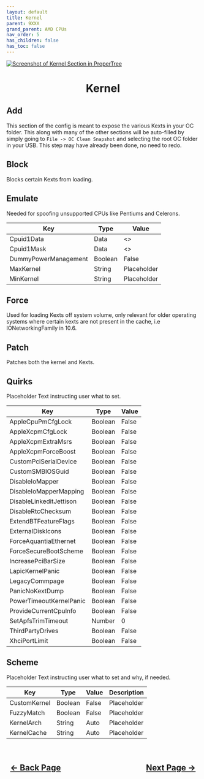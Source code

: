 ```yaml
---
layout: default
title: Kernel
parent: 9XXX
grand_parent: AMD CPUs
nav_order: 5
has_children: false
has_toc: false
---
```


<style>
  .navigation-container {
    display: flex;
    justify-content: space-between;
    align-items: center;
    width: 100%;
  }
  
  .nav-button {
    margin: 10px;
  }

  .section-title{
    text-align: center
  }

  .key-title{
    text-align: left
  }
</style>

<a align="center" href=""><img src="../../../../assets/" alt="Screenshot of Kernel Section in ProperTree"></a>

<h1 class="section-title">Kernel</h1>

<h2 class="key-title">Add</h2>

This section of the config is meant to expose the various Kexts in your OC folder. This along with many of the other sections will be auto-filled by simply going to ``File -> OC Clean Snapshot`` and selecting the root OC folder in your USB. This step may have already been done, no need to redo.

<h2 class="key-title">Block</h2>

Blocks certain Kexts from loading.

<h2 class="key-title">Emulate</h2>

Needed for spoofing unsupported CPUs like Pentiums and Celerons.

| Key  | Type | Value |
| ----- | ----- | ----- |
| Cpuid1Data | Data | <> |
| Cpuid1Mask | Data | <> |
| DummyPowerManagement | Boolean | False |
| MaxKernel | String | Placeholder |
| MinKernel | String | Placeholder |

<h2 class="key-title">Force</h2>

Used for loading Kexts off system volume, only relevant for older operating systems where certain kexts are not present in the cache, i.e IONetworkingFamily in 10.6.

<h2 class="key-title">Patch</h2>

Patches both the kernel and Kexts.

<h2 class="key-title">Quirks</h2>

Placeholder Text instructing user what to set.

| Key  | Type | Value | 
| ----- | ----- | ----- |
| AppleCpuPmCfgLock | Boolean | False |
| AppleXcpmCfgLock | Boolean | False |
| AppleXcpmExtraMsrs | Boolean | False |
| AppleXcpmForceBoost | Boolean | False |
| CustomPciSerialDevice | Boolean | False |
| CustomSMBIOSGuid | Boolean | False |
| DisableIoMapper | Boolean | False |
| DisableIoMapperMapping | Boolean | False |
| DisableLinkeditJettison | Boolean | False |
| DisableRtcChecksum | Boolean | False |
| ExtendBTFeatureFlags | Boolean | False |
| ExternalDiskIcons | Boolean | False |
| ForceAquantiaEthernet | Boolean | False |
| ForceSecureBootScheme | Boolean | False |
| IncreasePciBarSize | Boolean | False |
| LapicKernelPanic | Boolean | False |
| LegacyCommpage | Boolean | False |
| PanicNoKextDump | Boolean | False |
| PowerTimeoutKernelPanic | Boolean | False |
| ProvideCurrentCpuInfo | Boolean | False |
| SetApfsTrimTimeout | Number | 0 |
| ThirdPartyDrives | Boolean | False |
| XhciPortLimit | Boolean | False |

<h2 class="key-title">Scheme</h2>

Placeholder Text instructing user what to set and why, if needed.

| Key  | Type | Value | Description | 
| ----- | ----- | ----- | ----- |
| CustomKernel | Boolean | False | Placeholder |
| FuzzyMatch | Boolean | False | Placeholder |
| KernelArch | String | Auto | Placeholder |
| KernelCache | String | Auto | Placeholder |

<h2 align="center">
  <br>
  <div class="navigation-container">
    <a class="nav-button" href="../04-DeviceProperties/">&larr; Back Page</a>
    <a class="nav-button" href="../06-Misc/">Next Page &rarr;</a>
  </div>
  <br>
</h2>
